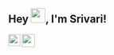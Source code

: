 ## Hey <img src="https://github.com/TheDudeThatCode/TheDudeThatCode/blob/master/Assets/Hi.gif" width="29px">, I'm Srivari!

<a href="https://www.linkedin.com/in/srivari-chettiyar-034a5218b/">
  <img align="left" width="24px" src="https://cdn.jsdelivr.net/npm/simple-icons@v3/icons/linkedin.svg"  />
</a>

<a href="mailto:srivari07c@gmail.com">
  <img align="left" width="26px" src="https://cdn.jsdelivr.net/npm/simple-icons@v3/icons/gmail.svg" />
</a>

<br />
